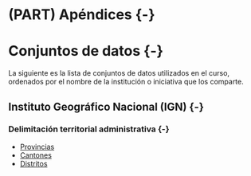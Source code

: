 # (PART) Apéndices {-}

# Conjuntos de datos {-}

La siguiente es la lista de conjuntos de datos utilizados en el curso, ordenados por el nombre de la institución o iniciativa que los comparte.

## Instituto Geográfico Nacional (IGN) {-}

### Delimitación territorial administrativa {-}

- [Provincias](https://raw.githubusercontent.com/gf0604-procesamientodatosgeograficos/2022-i/main/datos/ign/delimitacion-territorial-administrativa/provincias.geojson)
- [Cantones](https://raw.githubusercontent.com/gf0604-procesamientodatosgeograficos/2022-i/main/datos/ign/delimitacion-territorial-administrativa/cantones.geojson)
- [Distritos](https://raw.githubusercontent.com/gf0604-procesamientodatosgeograficos/2022-i/main/datos/ign/delimitacion-territorial-administrativa/distritos.geojson)


